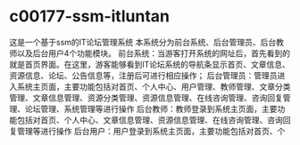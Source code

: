 # c00177-ssm-itluntan
这是一个基于ssm的IT论坛管理系统 本系统分为前台系统、后台管理员、后台教师以及后台用户4个功能模块。 前台系统：当游客打开系统的网址后，首先看到的就是首页界面。在这里，游客能够看到IT论坛系统的导航条显示首页、文章信息、资源信息、论坛、公告信息等，注册后可进行相应操作； 后台管理员：管理员进入系统主页面，主要功能包括对首页、个人中心、用户管理、教师管理、文章分类管理、文章信息管理、资源分类管理、资源信息管理、在线咨询管理、咨询回复管理、论坛管理、系统管理等进行操作 后台教师：教师登录到系统主页面，主要功能包括对首页、个人中心、文章信息管理、资源信息管理、在线咨询管理、咨询回复管理等进行操作 后台用户：用户登录到系统主页面，主要功能包括对首页、个
